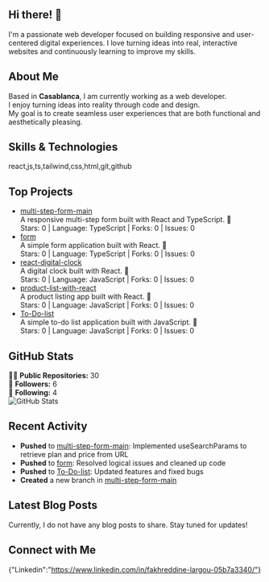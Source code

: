 ## Hi there! 👋

I'm a passionate web developer focused on building responsive and user-centered digital experiences. I love turning ideas into real, interactive websites and continuously learning to improve my skills.

## About Me


Based in **Casablanca**, I am currently working as a web developer.  
I enjoy turning ideas into reality through code and design.  
My goal is to create seamless user experiences that are both functional and aesthetically pleasing.

## Skills & Technologies

react,js,ts,tailwind,css,html,git,github

## Top Projects

- [multi-step-form-main](https://github.com/fakhrddinelargou/multi-step-form-main)  
  A responsive multi-step form built with React and TypeScript. 🌟  
  Stars: 0 | Language: TypeScript | Forks: 0 | Issues: 0  
- [form](https://github.com/fakhrddinelargou/form)  
  A simple form application built with React. 🌟  
  Stars: 0 | Language: TypeScript | Forks: 0 | Issues: 0  
- [react-digital-clock](https://github.com/fakhrddinelargou/react-digital-clock)  
  A digital clock built with React. 🌟  
  Stars: 0 | Language: JavaScript | Forks: 0 | Issues: 0  
- [product-list-with-react](https://github.com/fakhrddinelargou/product-list-with-react)  
  A product listing app built with React. 🌟  
  Stars: 0 | Language: JavaScript | Forks: 0 | Issues: 0  
- [To-Do-list](https://github.com/fakhrddinelargou/To-Do-list)  
  A simple to-do list application built with JavaScript. 🌟  
  Stars: 0 | Language: JavaScript | Forks: 0 | Issues: 0

## GitHub Stats

👨‍💻 **Public Repositories:** 30  
👥 **Followers:** 6  
🔄 **Following:** 4  
![GitHub Stats](https://github-readme-stats.vercel.app/api?username=fakhrddinelargou&show_icons=true&theme=radical)

## Recent Activity

- **Pushed** to [multi-step-form-main](https://github.com/fakhrddinelargou/multi-step-form-main): Implemented useSearchParams to retrieve plan and price from URL  
- **Pushed** to [form](https://github.com/fakhrddinelargou/form): Resolved logical issues and cleaned up code  
- **Pushed** to [To-Do-list](https://github.com/fakhrddinelargou/To-Do-list): Updated features and fixed bugs  
- **Created** a new branch in [multi-step-form-main](https://github.com/fakhrddinelargou/multi-step-form-main)

## Latest Blog Posts

Currently, I do not have any blog posts to share. Stay tuned for updates!

## Connect with Me

{"Linkedin":"https://www.linkedin.com/in/fakhreddine-largou-05b7a3340/"}
